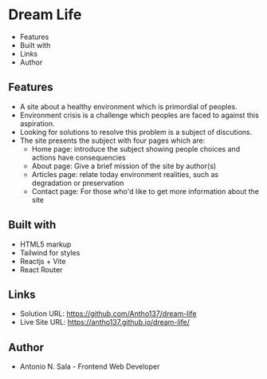 # Dream Life

- Features
- Built with
- Links
- Author

## Features

- A site about a healthy environment which is primordial of peoples.
- Environment crisis is a challenge which peoples are faced to against this aspiration.
- Looking for solutions to resolve this problem is a subject of discutions.
- The site presents the subject with four pages which are:
  - Home page: introduce the subject showing people choices and actions have consequencies
  - About page: Give a brief mission of the site by author(s)
  - Articles page: relate today environment realities, such as degradation or preservation
  - Contact page: For those who'd like to get more information about the site

## Built with

- HTML5 markup
- Tailwind for styles
- Reactjs + Vite
- React Router

## Links

- Solution URL: https://github.com/Antho137/dream-life
- Live Site URL: https://antho137.github.io/dream-life/

## Author

- Antonio N. Sala - Frontend Web Developer
